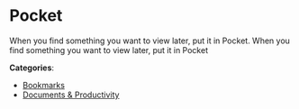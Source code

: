 # Pocket


When you find something you want to view later, put it in Pocket. When you find something you want to view later, put it in Pocket



**Categories**:
- [Bookmarks](https://github.com/apis-list/apis-list#bookmarks)
- [Documents & Productivity](https://github.com/apis-list/apis-list#documents-and-productivity)





